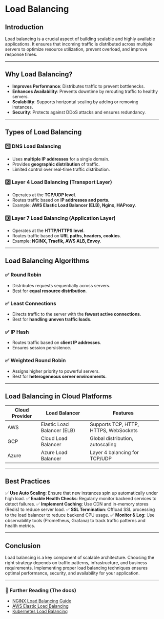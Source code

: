 # Load Balancing

## Introduction
Load balancing is a crucial aspect of building scalable and highly available applications. It ensures that incoming traffic is distributed across multiple servers to optimize resource utilization, prevent overload, and improve response times.

---

## Why Load Balancing?
- **Improves Performance**: Distributes traffic to prevent bottlenecks.
- **Enhances Availability**: Prevents downtime by rerouting traffic to healthy servers.
- **Scalability**: Supports horizontal scaling by adding or removing instances.
- **Security**: Protects against DDoS attacks and ensures redundancy.

---

## Types of Load Balancing
### 1️⃣ **DNS Load Balancing**
- Uses **multiple IP addresses** for a single domain.
- Provides **geographic distribution** of traffic.
- Limited control over real-time traffic distribution.

### 2️⃣ **Layer 4 Load Balancing (Transport Layer)**
- Operates at the **TCP/UDP level**.
- Routes traffic based on **IP addresses and ports**.
- Example: **AWS Elastic Load Balancer (ELB), Nginx, HAProxy**.

### 3️⃣ **Layer 7 Load Balancing (Application Layer)**
- Operates at the **HTTP/HTTPS level**.
- Routes traffic based on **URL paths, headers, cookies**.
- Example: **NGINX, Traefik, AWS ALB, Envoy**.

---

## Load Balancing Algorithms
### ✅ **Round Robin**
- Distributes requests sequentially across servers.
- Best for **equal resource distribution**.

### ✅ **Least Connections**
- Directs traffic to the server with the **fewest active connections**.
- Best for **handling uneven traffic loads**.

### ✅ **IP Hash**
- Routes traffic based on **client IP addresses**.
- Ensures session persistence.

### ✅ **Weighted Round Robin**
- Assigns higher priority to powerful servers.
- Best for **heterogeneous server environments**.

---

## Load Balancing in Cloud Platforms
| Cloud Provider | Load Balancer | Features |
|---------------|--------------|----------|
| AWS | Elastic Load Balancer (ELB) | Supports TCP, HTTP, HTTPS, WebSockets |
| GCP | Cloud Load Balancer | Global distribution, autoscaling |
| Azure | Azure Load Balancer | Layer 4 balancing for TCP/UDP |

---

## Best Practices
✅ **Use Auto Scaling**: Ensure that new instances spin up automatically under high load.
✅ **Enable Health Checks**: Regularly monitor backend services to detect failures.
✅ **Implement Caching**: Use CDN and in-memory stores (Redis) to reduce server load.
✅ **SSL Termination**: Offload SSL processing to the load balancer to reduce backend CPU usage.
✅ **Monitor & Log**: Use observability tools (Prometheus, Grafana) to track traffic patterns and health metrics.

---

## Conclusion
Load balancing is a key component of scalable architecture. Choosing the right strategy depends on traffic patterns, infrastructure, and business requirements. Implementing proper load balancing techniques ensures optimal performance, security, and availability for your application.

---

### 🔗 **Further Reading (The docs)**
- [NGINX Load Balancing Guide](https://www.nginx.com/resources/glossary/load-balancing/)
- [AWS Elastic Load Balancing](https://aws.amazon.com/elasticloadbalancing/)
- [Kubernetes Load Balancing](https://kubernetes.io/docs/concepts/services-networking/service/)
